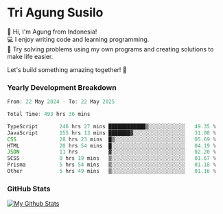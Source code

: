 # Tri Agung Susilo

👋 Hi, I'm Agung from Indonesia!<br>
💻 I enjoy writing code and learning programming.<br>
🧠 Try solving problems using my own programs and creating solutions to make life easier.

Let's build something amazing together! 🚀

### Yearly Development Breakdown

<!--START_SECTION:waka-->

```TypeScript JavaScript PHP
From: 22 May 2024 - To: 22 May 2025

Total Time: 493 hrs 36 mins

TypeScript       246 hrs 27 mins ████████████▒░░░░░░░░░░░░   49.35 %
JavaScript       155 hrs 13 mins ███████▓░░░░░░░░░░░░░░░░░   31.08 %
CSS              28 hrs 23 mins  █▒░░░░░░░░░░░░░░░░░░░░░░░   05.69 %
HTML             20 hrs 54 mins  █░░░░░░░░░░░░░░░░░░░░░░░░   04.19 %
JSON             11 hrs          ▓░░░░░░░░░░░░░░░░░░░░░░░░   02.20 %
SCSS             8 hrs 19 mins   ▒░░░░░░░░░░░░░░░░░░░░░░░░   01.67 %
Prisma           5 hrs 54 mins   ▒░░░░░░░░░░░░░░░░░░░░░░░░   01.18 %
Other            5 hrs 49 mins   ▒░░░░░░░░░░░░░░░░░░░░░░░░   01.16 %
```

<!--END_SECTION:waka-->

### GitHub Stats

[![My Github Stats](https://github-readme-stats.vercel.app/api?username=triagung128&show_icons=true&hide=contribs,issues&count_private=true&theme=tokyonight)](https://github.com/triagung128)

<!-- [![Top Langs](https://github-readme-stats.vercel.app/api/top-langs/?username=triagung128&layout=compact)](https://github.com/triagung128) -->
